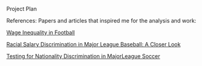 
Project Plan


References:
Papers and articles that inspired me for the analysis and work:

[Wage Inequality in Football](https://sites.duke.edu/wcwp/2018/05/03/wage-inequality-in-football/)

[Racial Salary Discrimination in Major League Baseball: A Closer Look](https://dataverse.harvard.edu/dataset.xhtml?persistentId=doi:10.7910/DVN/ZUMXXL)

[Testing for Nationality Discrimination in MajorLeague Soccer](http://scholarship.claremont.edu/cgi/viewcontent.cgi?article=2633&context=cmc_theses)
